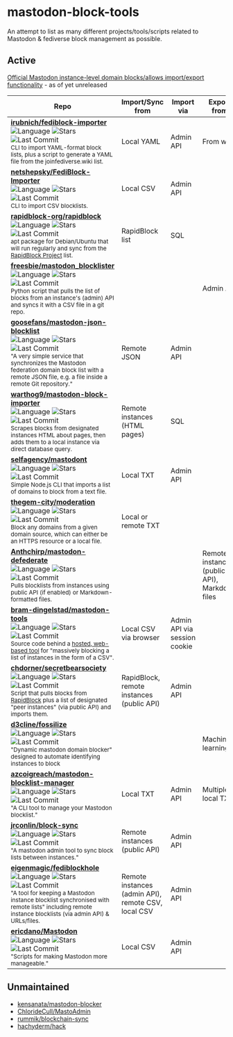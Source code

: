 # mastodon-block-tools
An attempt to list as many different projects/tools/scripts related to Mastodon & fediverse block management as possible. 

## Active

[Official Mastodon instance-level domain blocks/allows import/export functionality](https://github.com/mastodon/mastodon/pull/20597) - as of yet unreleased

| Repo | Import/Sync from | Import via | Export from | Export to |
|---|---|---|---|---|
| **[irubnich/fediblock-importer](https://github.com/irubnich/fediblock-importer)** <br>![Language](https://img.shields.io/github/languages/top/irubnich/fediblock-importer?style=for-the-badge) ![Stars](https://img.shields.io/github/stars/irubnich/fediblock-importer?style=for-the-badge) ![Last Commit](https://img.shields.io/github/last-commit/irubnich/fediblock-importer?style=for-the-badge)<br><sub>CLI to import YAML-format block lists, plus a script to generate a YAML file from the joinfediverse.wiki list. </sub> |  Local YAML | Admin API | From wiki | Local YAML |
| **[netshepsky/FediBlock-Importer](https://github.com/netshepsky/FediBlock-Importer)** <br>![Language](https://img.shields.io/github/languages/top/netshepsky/FediBlock-Importer?style=for-the-badge) ![Stars](https://img.shields.io/github/stars/netshepsky/FediBlock-Importer?style=for-the-badge) ![Last Commit](https://img.shields.io/github/last-commit/netshepsky/FediBlock-Importer?style=for-the-badge)<br><sub>CLI to import CSV blocklists. </sub> |  Local CSV | Admin API |  |  |
| **[rapidblock-org/rapidblock](https://github.com/rapidblock-org/rapidblock)** <br>![Language](https://img.shields.io/github/languages/top/rapidblock-org/rapidblock?style=for-the-badge) ![Stars](https://img.shields.io/github/stars/rapidblock-org/rapidblock?style=for-the-badge) ![Last Commit](https://img.shields.io/github/last-commit/rapidblock-org/rapidblock?style=for-the-badge)<br><sub>apt package for Debian/Ubuntu that will run regularly and sync from the [RapidBlock Project](https://rapidblock.org/) list. </sub> |  RapidBlock list | SQL |  |  |
| **[freesbie/mastodon_blocklister](https://github.com/freesbie/mastodon_blocklister)** <br>![Language](https://img.shields.io/github/languages/top/freesbie/mastodon_blocklister?style=for-the-badge) ![Stars](https://img.shields.io/github/stars/freesbie/mastodon_blocklister?style=for-the-badge) ![Last Commit](https://img.shields.io/github/last-commit/freesbie/mastodon_blocklister?style=for-the-badge)<br><sub>Python script that pulls the list of blocks from an instance's (admin) API and syncs it with a CSV file in a git repo. </sub> |   |  | Admin API | CSV in git |
| **[goosefans/mastodon-json-blocklist](https://github.com/goosefans/mastodon-json-blocklist)** <br>![Language](https://img.shields.io/github/languages/top/goosefans/mastodon-json-blocklist?style=for-the-badge) ![Stars](https://img.shields.io/github/stars/goosefans/mastodon-json-blocklist?style=for-the-badge) ![Last Commit](https://img.shields.io/github/last-commit/goosefans/mastodon-json-blocklist?style=for-the-badge)<br><sub>"A very simple service that synchronizes the Mastodon federation domain block list with a remote JSON file, e.g. a file inside a remote Git repository." </sub> |  Remote JSON | Admin API |  |  |
| **[warthog9/mastodon-block-importer](https://github.com/warthog9/mastodon-block-importer)** <br>![Language](https://img.shields.io/github/languages/top/warthog9/mastodon-block-importer?style=for-the-badge) ![Stars](https://img.shields.io/github/stars/warthog9/mastodon-block-importer?style=for-the-badge) ![Last Commit](https://img.shields.io/github/last-commit/warthog9/mastodon-block-importer?style=for-the-badge) <br><sub>Scrapes blocks from designated instances HTML about pages, then adds them to a local instance via direct database query. </sub> |  Remote instances (HTML pages) | SQL |  |  |
| **[selfagency/mastodont](https://github.com/selfagency/mastodont)** <br>![Language](https://img.shields.io/github/languages/top/selfagency/mastodont?style=for-the-badge) ![Stars](https://img.shields.io/github/stars/selfagency/mastodont?style=for-the-badge) ![Last Commit](https://img.shields.io/github/last-commit/selfagency/mastodont?style=for-the-badge) <br><sub>Simple Node.js CLI that imports a list of domains to block from a text file. </sub> |  Local TXT | Admin API |  |   |
| **[thegem-city/moderation](https://github.com/thegem-city/moderation)** <br>![Language](https://img.shields.io/github/languages/top/thegem-city/moderation?style=for-the-badge) ![Stars](https://img.shields.io/github/stars/thegem-city/moderation?style=for-the-badge) ![Last Commit](https://img.shields.io/github/last-commit/thegem-city/moderation?style=for-the-badge) <br><sub>Block any domains from a given domain source, which can either be an HTTPS resource or a local file. </sub> |  Local or remote TXT |  |  |  |
| **[Anthchirp/mastodon-defederate](https://github.com/Anthchirp/mastodon-defederate)** <br>![Language](https://img.shields.io/github/languages/top/Anthchirp/mastodon-defederate?style=for-the-badge) ![Stars](https://img.shields.io/github/stars/Anthchirp/mastodon-defederate?style=for-the-badge) ![Last Commit](https://img.shields.io/github/last-commit/Anthchirp/mastodon-defederate?style=for-the-badge) <br><sub>Pulls blocklists from instances using public API (if enabled) or Markdown-formatted files. </sub> |   |  | Remote instances (public API), Markdown files | CLI output |
| **[bram-dingelstad/mastodon-tools](https://github.com/bram-dingelstad/mastodon-tools)** <br>![Language](https://img.shields.io/github/languages/top/bram-dingelstad/mastodon-tools?style=for-the-badge) ![Stars](https://img.shields.io/github/stars/bram-dingelstad/mastodon-tools?style=for-the-badge) ![Last Commit](https://img.shields.io/github/last-commit/bram-dingelstad/mastodon-tools?style=for-the-badge) <br><sub>Source code behind a [hosted, web-based tool](https://mastodon-tools-bram-dingelstad.vercel.app/) for "massively blocking a list of instances in the form of a CSV".  </sub> |  Local CSV via browser | Admin API via session cookie  |  |  |
| **[chdorner/secretbearsociety](https://github.com/chdorner/secretbearsociety)** <br>![Language](https://img.shields.io/github/languages/top/chdorner/secretbearsociety?style=for-the-badge) ![Stars](https://img.shields.io/github/stars/chdorner/secretbearsociety?style=for-the-badge) ![Last Commit](https://img.shields.io/github/last-commit/chdorner/secretbearsociety?style=for-the-badge) <br><sub>Script that pulls blocks from [RapidBlock](https://rapidblock.org/) plus a list of designated "peer instances" (via public API) and imports them. </sub> |  RapidBlock, remote instances (public API) | Admin API |  |  |
| **[d3cline/fossilize](https://github.com/d3cline/fossilize)** <br>![Language](https://img.shields.io/github/languages/top/d3cline/fossilize?style=for-the-badge) ![Stars](https://img.shields.io/github/stars/d3cline/fossilize?style=for-the-badge) ![Last Commit](https://img.shields.io/github/last-commit/d3cline/fossilize?style=for-the-badge) <br><sub>"Dynamic mastodon domain blocker" designed to automate identifying instances to block </sub> |   |  | Machine learning? | ? |
| **[azcoigreach/mastodon-blocklist-manager](https://github.com/azcoigreach/mastodon-blocklist-manager)** <br>![Language](https://img.shields.io/github/languages/top/azcoigreach/mastodon-blocklist-manager?style=for-the-badge) ![Stars](https://img.shields.io/github/stars/azcoigreach/mastodon-blocklist-manager?style=for-the-badge) ![Last Commit](https://img.shields.io/github/last-commit/azcoigreach/mastodon-blocklist-manager?style=for-the-badge) <br><sub>"A CLI tool to manage your Mastodon blocklist." </sub> |  Local TXT | Admin API | Multiple local TXT | Local TXT |
| **[jrconlin/block-sync](https://github.com/jrconlin/block-sync)** <br>![Language](https://img.shields.io/github/languages/top/jrconlin/block-sync?style=for-the-badge) ![Stars](https://img.shields.io/github/stars/jrconlin/block-sync?style=for-the-badge) ![Last Commit](https://img.shields.io/github/last-commit/jrconlin/block-sync?style=for-the-badge) <br><sub>"A mastodon admin tool to sync block lists between instances." </sub> |  Remote instances (public API) | Admin API |  |  |
| **[eigenmagic/fediblockhole](https://github.com/eigenmagic/fediblockhole)** <br>![Language](https://img.shields.io/github/languages/top/eigenmagic/fediblockhole?style=for-the-badge) ![Stars](https://img.shields.io/github/stars/eigenmagic/fediblockhole?style=for-the-badge) ![Last Commit](https://img.shields.io/github/last-commit/eigenmagic/fediblockhole?style=for-the-badge) <br><sub>"A tool for keeping a Mastodon instance blocklist synchronised with remote lists" including remote instance blocklists (via admin API) & URLs/files. </sub> |  Remote instances (admin API), remote CSV, local CSV | Admin API |  |  |
| **[ericdano/Mastodon](https://github.com/ericdano/Mastodon)** <br>![Language](https://img.shields.io/github/languages/top/ericdano/Mastodon?style=for-the-badge) ![Stars](https://img.shields.io/github/stars/ericdano/Mastodon?style=for-the-badge) ![Last Commit](https://img.shields.io/github/last-commit/ericdano/Mastodon?style=for-the-badge) <br><sub>"Scripts for making Mastodon more manageable." </sub> |  Local CSV | Admin API |  |  |


## Unmaintained

* [kensanata/mastodon-blocker](https://github.com/kensanata/mastodon-blocker)
* [ChlorideCull/MastoAdmin](https://github.com/ChlorideCull/MastoAdmin)
* [rummik/blockchain-sync](https://github.com/rummik/blockchain-sync)
* [hachyderm/hack](https://github.com/hachyderm/hack)
